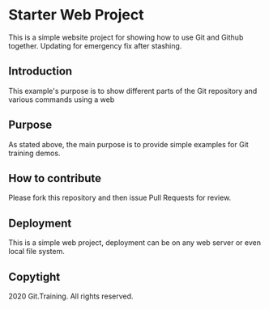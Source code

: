 # Starter Web Project

This is a simple website project for showing how to use Git and Github together. Updating for emergency fix after stashing.

## Introduction

This example's purpose is to show different parts of the Git repository and various commands using a web 

## Purpose

As stated above, the main purpose is to provide simple examples for Git training demos.

## How to contribute

Please fork this repository and then issue Pull Requests for review.

## Deployment

This is a simple web project, deployment can be on any web server or even local file system.

## Copytight

2020 Git.Training. All rights reserved.
